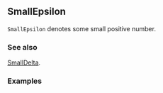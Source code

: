 ## SmallEpsilon

`SmallEpsilon` denotes some small positive number.

### See also

[SmallDelta](SmallDelta).

### Examples